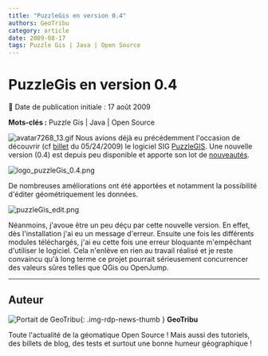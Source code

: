 ```yaml
---
title: "PuzzleGis en version 0.4"
authors: GeoTribu
category: article
date: 2009-08-17
tags: Puzzle Gis | Java | Open Source
---
```


# PuzzleGis en version 0.4

:calendar: Date de publication initiale : 17 août 2009

**Mots-clés :** Puzzle Gis | Java | Open Source

![avatar7268_13.gif](http://geotribu.nethttps://cdn.geotribu.fr/img/tuto/puzzlegis/avatar7268_13.gif) Nous avions déjà eu précédemment l'occasion de découvrir (cf [billet](http://geotribu.net/node/117) du 05/24/2009) le logiciel SIG [PuzzleGIS](http://puzzle-gis.codehaus.org/). Une nouvelle version (0.4) est depuis peu disponible et apporte son lot de [nouveautés](http://docs.codehaus.org/display/PUZZLEGIS/2009/07/08/v0.4+is+Out).

![logo_puzzleGis_0.4.png](https://cdn.geotribu.fr/img/divers/logo_puzzleGis_0.4.png)

De nombreuses améliorations ont été apportées et notamment la possibilité d'éditer géométriquement les données.

![puzzleGis_edit.png](https://cdn.geotribu.fr/img/divers/puzzleGis_edit.png)

Néanmoins, j'avoue être un peu déçu par cette nouvelle version. En effet, dès l'installation j'ai eu un message d'erreur. Ensuite une fois les différents modules téléchargés, j'ai eu cette fois une erreur bloquante m'empêchant d'utiliser le logiciel. Cela n'enlève en rien au travail réalisé et je reste convaincu qu'à long terme ce projet pourrait sérieusement concurrencer des valeurs sûres telles que QGis ou OpenJump.

----

## Auteur

![Portait de GeoTribu](https://cdn.geotribu.fr/img/internal/charte/geotribu_logo_64x64.png){: .img-rdp-news-thumb }
**GeoTribu**

Toute l'actualité de la géomatique Open Source ! Mais aussi des tutoriels, des billets de blog, des tests et surtout une bonne humeur géographique !
